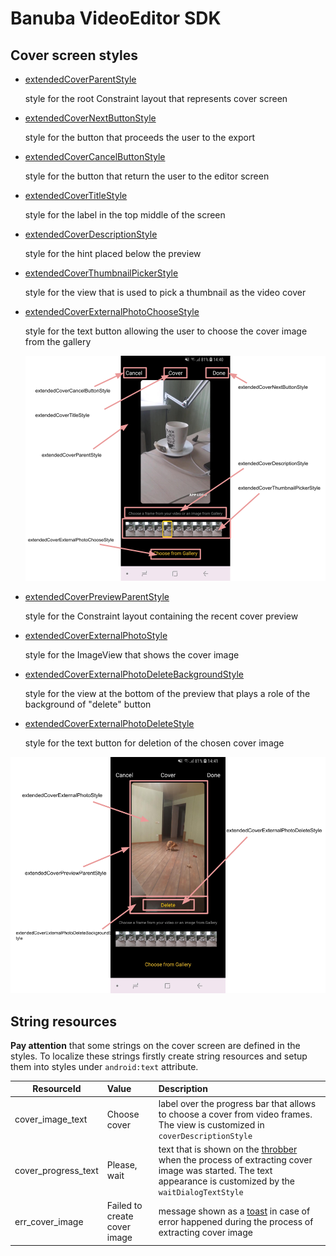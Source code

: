 # Banuba VideoEditor SDK
## Cover screen styles

- [extendedCoverParentStyle](https://github.com/Banuba/ve-sdk-android-integration-sample/blob/main/app/src/main/res/values/themes.xml#L234)

    style for the root Constraint layout that represents cover screen
- [extendedCoverNextButtonStyle](https://github.com/Banuba/ve-sdk-android-integration-sample/blob/main/app/src/main/res/values/themes.xml#L235)
    
    style for the button that proceeds the user to the export
- [extendedCoverCancelButtonStyle](https://github.com/Banuba/ve-sdk-android-integration-sample/blob/main/app/src/main/res/values/themes.xml#L236)

    style for the button that return the user to the editor screen
- [extendedCoverTitleStyle](https://github.com/Banuba/ve-sdk-android-integration-sample/blob/main/app/src/main/res/values/themes.xml#L238)

    style for the label in the top middle of the screen
- [extendedCoverDescriptionStyle](https://github.com/Banuba/ve-sdk-android-integration-sample/blob/main/app/src/main/res/values/themes.xml#L239)

    style for the hint placed below the preview

- [extendedCoverThumbnailPickerStyle](https://github.com/Banuba/ve-sdk-android-integration-sample/blob/main/app/src/main/res/values/themes.xml#L240)

    style for the view that is used to pick a thumbnail as the video cover

- [extendedCoverExternalPhotoChooseStyle](https://github.com/Banuba/ve-sdk-android-integration-sample/blob/main/app/src/main/res/values/themes.xml#L243)

    style for the text button allowing the user to choose the cover image from the gallery

    ![img](screenshots/cover1.png)

- [extendedCoverPreviewParentStyle](https://github.com/Banuba/ve-sdk-android-integration-sample/blob/main/app/src/main/res/values/themes.xml#L247)

    style for the Constraint layout containing the recent cover preview

- [extendedCoverExternalPhotoStyle](https://github.com/Banuba/ve-sdk-android-integration-sample/blob/main/app/src/main/res/values/themes.xml#L249)

    style for the ImageView that shows the cover image

- [extendedCoverExternalPhotoDeleteBackgroundStyle](https://github.com/Banuba/ve-sdk-android-integration-sample/blob/main/app/src/main/res/values/themes.xml#L251)

    style for the view at the bottom of the preview that plays a role of the background of "delete" button

- [extendedCoverExternalPhotoDeleteStyle](https://github.com/Banuba/ve-sdk-android-integration-sample/blob/main/app/src/main/res/values/themes.xml#L254)

    style for the text button for deletion of the chosen cover image

![img](screenshots/cover2.png)

## String resources

**Pay attention** that some strings on the cover screen are defined in the styles. To localize these strings firstly create string resources and setup them into styles under `android:text` attribute.

| ResourceId        |      Value      |   Description |
| ------------- | :----------- | :------------- |
| cover_image_text | Choose cover | label over the progress bar that allows to choose a cover from video frames. The view is customized in ```coverDescriptionStyle```
| cover_progress_text | Please, wait | text that is shown on the [throbber](alert_styles.md#L25) when the process of extracting cover image was started. The text appearance is customized by the ```waitDialogTextStyle```
| err_cover_image | Failed to create cover image | message shown as a [toast](alert_styles.md#L11) in case of error happened during the process of extracting cover image